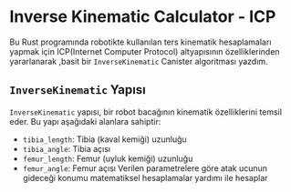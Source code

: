 # Inverse Kinematic Calculator - ICP 
Bu Rust programında robotikte kullanılan ters kinematik hesaplamaları yapmak için ICP(Internet Computer Protocol) altyapısının özelliklerinden yararlanarak ,basit bir `InverseKinematic` Canister algoritması yazdım. 
## `InverseKinematic` Yapısı 
`InverseKinematic` yapısı, bir robot bacağının kinematik özelliklerini temsil eder. 
Bu yapı aşağıdaki alanlara sahiptir: 
- `tibia_length`: Tibia (kaval kemiği) uzunluğu
- `tibia_angle`: Tibia açısı
- `femur_length`: Femur (uyluk kemiği) uzunluğu
- `femur_angle`: Femur açısı Verilen parametrelere göre atak ucunun gideceği konumu matematiksel hesaplamalar yardımı ile hesaplar

